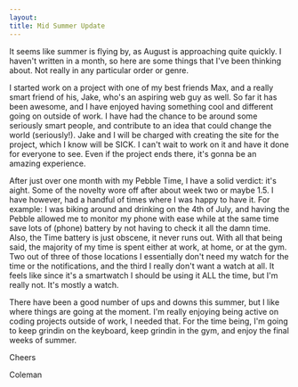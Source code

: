 ```yaml
---
layout:
title: Mid Summer Update
---
```


It seems like summer is flying by, as August is approaching quite quickly. I haven't written in a month, so here are some things that I've been thinking about. Not really in any particular order or genre.

I started work on a project with one of my best friends Max, and a really smart friend of his, Jake,  who's an aspiring web guy as well. So far it has been awesome, and I have enjoyed having something cool and different going on outside of work. I have had the chance to be around some seriously smart people, and contribute to an idea that could change the world (seriously!). Jake and I will be charged with creating the site for the project, which I know will be SICK. I can't wait to work on it and have it done for everyone to see. Even if the project ends there, it's gonna be an amazing experience.

After just over one month with my Pebble Time, I have a solid verdict: it's aight. Some of the novelty wore off after about week two or maybe 1.5. I have however, had a handful of times where I was happy to have it. For example: I was biking around and drinking on the 4th of July, and having the Pebble allowed me to monitor my phone with ease while at the same time save lots of (phone) battery by not having to check it all the damn time. Also, the Time battery is just obscene, it never runs out. With all that being said, the majority of my time is spent either at work, at home, or at the gym. Two out of three of those locations I essentially don't need my watch for the time or the notifications, and the third I really don't want a watch at all. It feels like since it's a smartwatch I should be using it ALL the time, but I'm really not. It's mostly a watch.

There have been a good number of ups and downs this summer, but I like where things are going at the moment. I'm really enjoying being active on coding projects outside of work, I needed that. For the time being, I'm going to keep grindin on the keyboard, keep grindin in the gym, and enjoy the final weeks of summer.

Cheers

Coleman
